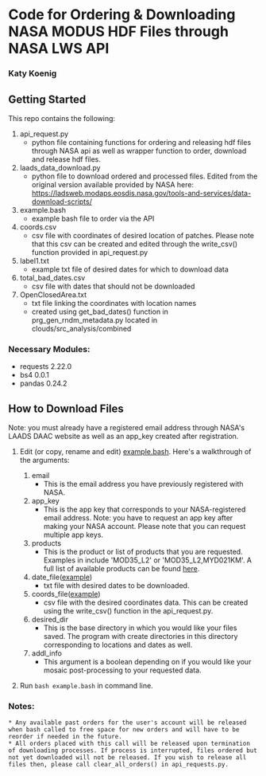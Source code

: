 # Code for Ordering & Downloading NASA MODUS HDF Files through NASA LWS API
### Katy Koenig

## Getting Started

This repo contains the following:

1. api_request.py
	* python file containing functions for ordering and releasing hdf files through NASA api as well as wrapper function to order, download and release hdf files.
2. laads_data_download.py
	* python file to download ordered and processed files. Edited from the original version available provided by NASA here: https://ladsweb.modaps.eosdis.nasa.gov/tools-and-services/data-download-scripts/
3. example.bash
	* example bash file to order via the API
4. coords.csv
	* csv file with coordinates of desired location of patches. Please note that this csv can be created and edited through the write_csv() function provided in api_request.py
5. label1.txt
	* example txt file of desired dates for which to download data
6. total_bad_dates.csv
	* csv file with dates that should not be downloaded
7. OpenClosedArea.txt
	* txt file linking the coordinates with location names
	* created using get_bad_dates() function in prg_gen_rndm_metadata.py located in clouds/src_analysis/combined

### Necessary Modules:

* requests 2.22.0
* bs4 0.0.1
* pandas 0.24.2

## How to Download Files

Note: you must already have a registered email address through NASA's LAADS DAAC website as well as an app_key created after registration.

1. Edit (or copy, rename and edit) [example.bash](https://github.com/RDCEP/clouds/blob/mod021KM/src_analysis/api-requests/example.bash). Here's a walkthrough of the arguments:
	1. email
		* This is the email address you have previously registered with NASA.
	2. app_key
		* This is the app key that corresponds to your NASA-registered email address. Note: you have to request an app key after making your NASA account. Please note that you can request multiple app keys.
	3. products
		* This is the product or list of products that you are requested. Examples in include 'MOD35_L2' or 'MOD35_L2,MYD021KM'. A full list of available products can be found [here](https://modwebsrv.modaps.eosdis.nasa.gov/axis2/services/MODAPSservices/listProducts?).
	4. date_file([example](https://github.com/RDCEP/clouds/blob/mod021KM/src_analysis/api-requests/dates.txt))
		* txt file with desired dates to be downloaded.
	5. coords_file([example](https://github.com/RDCEP/clouds/blob/mod021KM/src_analysis/api-requests/coords.csv))
	 	* csv file with the desired coordinates data. This can be created using the write_csv() function in the api_request.py.
	6. desired_dir
		* This is the base directory in which you would like your files saved. The program with create directories in this directory corresponding to locations and dates as well.
	7. addl_info
		* This argument is a boolean depending on if you would like your mosaic post-processing to your requested data.

2. Run `bash example.bash` in command line.

### Notes:
	* Any available past orders for the user's account will be released when bash called to free space for new orders and will have to be reorder if needed in the future.
	* All orders placed with this call will be released upon termination of downloading processes. If process is interrupted, files ordered but not yet downloaded will not be released. If you wish to release all files then, please call clear_all_orders() in api_requests.py.

